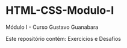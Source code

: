 # HTML-CSS-Modulo-I
Módulo I - Curso Gustavo Guanabara 

Este repositório contém: Exercicios e Desafios
